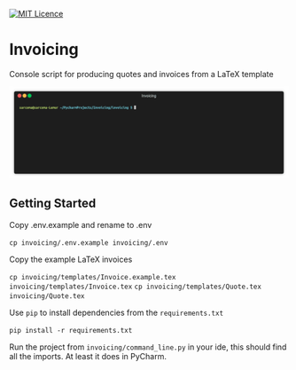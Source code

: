 [![MIT Licence](https://badges.frapsoft.com/os/mit/mit.svg?v=103)](https://opensource.org/licenses/mit-license.php)

# Invoicing

Console script for producing quotes and invoices from a LaTeX template

![alt text](screenshot.gif "Demonstration")

## Getting Started

Copy .env.example and rename to .env

`cp invoicing/.env.example invoicing/.env`

Copy the example LaTeX invoices

`cp invoicing/templates/Invoice.example.tex invoicing/templates/Invoice.tex`
`cp invoicing/templates/Quote.tex invoicing/Quote.tex`

Use `pip` to install dependencies from the `requirements.txt`

`pip install -r requirements.txt`

Run the project from `invoicing/command_line.py` in your ide, this should find all the imports. At least it does in PyCharm.
